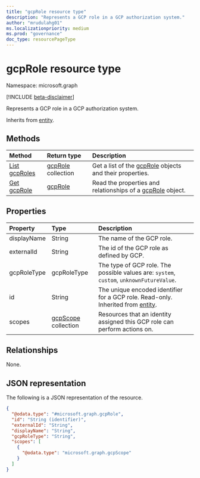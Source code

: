 ```yaml
---
title: "gcpRole resource type"
description: "Represents a GCP role in a GCP authorization system."
author: "mrudulahg01"
ms.localizationpriority: medium
ms.prod: "governance"
doc_type: resourcePageType
---
```


# gcpRole resource type
Namespace: microsoft.graph

[!INCLUDE [beta-disclaimer](../../includes/beta-disclaimer.md)]

Represents a GCP role in a GCP authorization system.

Inherits from [entity](../resources/entity.md).

## Methods
|Method|Return type|Description|
|:---|:---|:---|
|[List gcpRoles](../api/gcpauthorizationsystem-list-roles.md)|[gcpRole](../resources/gcprole.md) collection|Get a list of the [gcpRole](../resources/gcprole.md) objects and their properties.|
|[Get gcpRole](../api/gcprole-get.md)|[gcpRole](../resources/gcprole.md)|Read the properties and relationships of a [gcpRole](../resources/gcprole.md) object.|

## Properties
|Property|Type|Description|
|:---|:---|:---|
|displayName|String|The name of the GCP role.|
|externalId|String|The id of the GCP role as defined by GCP.|
|gcpRoleType|gcpRoleType|The type of GCP role. The possible values are: `system`, `custom`, `unknownFutureValue`.|
|id|String|The unique encoded identifier for a GCP role. Read-only. Inherited from [entity](../resources/entity.md).|
|scopes|[gcpScope](../resources/gcpscope.md) collection|Resources that an identity assigned this GCP role can perform actions on.|

## Relationships
None.

## JSON representation
The following is a JSON representation of the resource.
<!-- {
  "blockType": "resource",
  "keyProperty": "id",
  "@odata.type": "microsoft.graph.gcpRole",
  "baseType": "microsoft.graph.entity",
  "openType": false
}
-->
``` json
{
  "@odata.type": "#microsoft.graph.gcpRole",
  "id": "String (identifier)",
  "externalId": "String",
  "displayName": "String",
  "gcpRoleType": "String",
  "scopes": [
    {
      "@odata.type": "microsoft.graph.gcpScope"
    }
  ]
}
```

